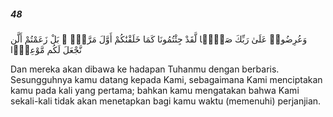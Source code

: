##### 48

<span class="ayah">وَعُرِضُوا۟ عَلَىٰ رَبِّكَ صَفًّۭا لَّقَدْ جِئْتُمُونَا كَمَا خَلَقْنَٰكُمْ أَوَّلَ مَرَّةٍۭ ۚ بَلْ زَعَمْتُمْ أَلَّن نَّجْعَلَ لَكُم مَّوْعِدًۭا</span>

<span class="ayah_translation">Dan mereka akan dibawa ke hadapan Tuhanmu dengan berbaris. Sesungguhnya kamu datang kepada Kami, sebagaimana Kami menciptakan kamu pada kali yang pertama; bahkan kamu mengatakan bahwa Kami sekali-kali tidak akan menetapkan bagi kamu waktu (memenuhi) perjanjian.</span>
